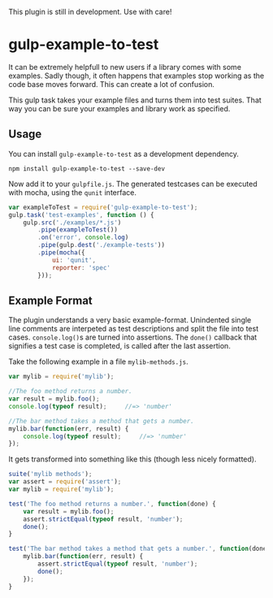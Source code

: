 This plugin is still in development. Use with care!

# gulp-example-to-test

It can be extremely helpfull to new users if a library comes with some examples.
Sadly though, it often happens that examples stop working as the code base moves
forward. This can create a lot of confusion.

This gulp task takes your example files and turns them into test suites. That
way you can be sure your examples and library work as specified.

## Usage

You can install `gulp-example-to-test` as a development dependency.

    npm install gulp-example-to-test --save-dev

Now add it to your `gulpfile.js`. The generated testcases can be executed with
mocha, using the `qunit` interface.

```js
var exampleToTest = require('gulp-example-to-test');
gulp.task('test-examples', function () {
    gulp.src('./examples/*.js')
        .pipe(exampleToTest())
        .on('error', console.log)
        .pipe(gulp.dest('./example-tests'))
        .pipe(mocha({
            ui: 'qunit',
            reporter: 'spec'
        }));
```

## Example Format

The plugin understands a very basic example-format. Unindented single line
comments are interpeted as test descriptions and split the file into test cases.
`console.log()`s are turned into assertions. The `done()` callback that
signifies a test case is completed, is called after the last assertion.

Take the following example in a file `mylib-methods.js`.

```js
var mylib = require('mylib');

//The foo method returns a number.
var result = mylib.foo();
console.log(typeof result);     //=> 'number'

//The bar method takes a method that gets a number.
mylib.bar(function(err, result) {
    console.log(typeof result);     //=> 'number'
});
```

It gets transformed into something like this (though less nicely formatted).

```js
suite('mylib methods');
var assert = require('assert');
var mylib = require('mylib');

test('The foo method returns a number.', function(done) {
    var result = mylib.foo();
    assert.strictEqual(typeof result, 'number');
    done();
}

test('The bar method takes a method that gets a number.', function(done) {
    mylib.bar(function(err, result) {
        assert.strictEqual(typeof result, 'number');
        done();
    });
}
```
